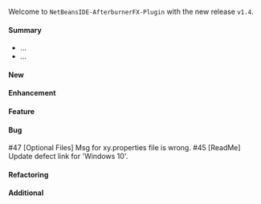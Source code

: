 Welcome to `NetBeansIDE-AfterburnerFX-Plugin` with the new release `v1.4`.



#### Summary
* ...
* ...



#### New



#### Enhancement



#### Feature



#### Bug
#47 [Optional Files] Msg for xy.properties file is wrong.
#45 [ReadMe] Update defect link for 'Windows 10'.



#### Refactoring



#### Additional



[//]: # (Issues which will be integrated in this release)

